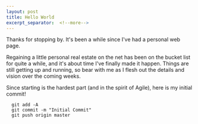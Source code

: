 ```yaml
---
layout: post
title: Hello World
excerpt_separator:  <!--more-->
---
```


Thanks for stopping by.  It's been a while since I've had a personal web page.

Regaining a little personal real estate on the net has been on the bucket list
for quite a while, and it's about time I've finally made it happen.  Things are
still getting up and running, so bear with me as I flesh out the details and
vision over the coming weeks.

Since starting is the hardest part (and in the spirit of Agile), here is my initial commit!

```
  git add -A
  git commit -m "Initial Commit"
  git push origin master
```
